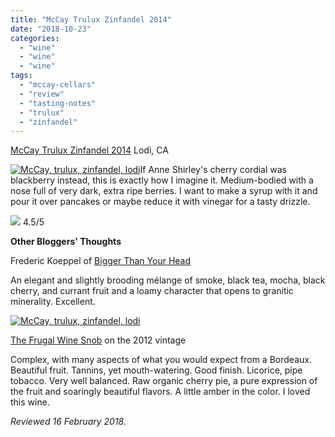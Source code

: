 ```yaml
---
title: "McCay Trulux Zinfandel 2014"
date: "2018-10-23"
categories:
  - "wine"
  - "wine"
  - "wine"
tags:
  - "mccay-cellars"
  - "review"
  - "tasting-notes"
  - "trulux"
  - "zinfandel"
---
```


[McCay Trulux Zinfandel 2014](http://www.mccaycellars.com/) Lodi, CA

[![McCay, trulux, zinfandel, lodi](http://s3.amazonaws.com/thegourmez-wpmedia/2018/08/Zins-2-2-400x500.jpg)](http://s3.amazonaws.com/thegourmez-wpmedia/2018/08/Zins-2-2.jpg)If Anne Shirley's cherry cordial was blackberry instead, this is exactly how I imagine it. Medium-bodied with a nose full of very dark, extra ripe berries. I want to make a syrup with it and pour it over pancakes or maybe reduce it with vinegar for a tasty drizzle.




<div class="caption">

[![](http://s3.amazonaws.com/thegourmez-wpmedia/2009/02/rating_truffle1.gif)](http://s3.amazonaws.com/thegourmez-wpmedia/2009/02/rating_truffle1.gif) 4.5/5</div>


**Other Bloggers' Thoughts**

Frederic Koeppel of [Bigger Than Your Head](http://biggerthanyourhead.net/2018/03/07/a-celebration-of-zinfandel-part-one-five-wineries/)

An elegant and slightly brooding mélange of smoke, black tea, mocha, black cherry, and currant fruit and a loamy character that opens to granitic minerality. Excellent.

[![McCay, trulux, zinfandel, lodi](http://s3.amazonaws.com/thegourmez-wpmedia/2018/08/Zins-3-2-375x500.jpg)](http://s3.amazonaws.com/thegourmez-wpmedia/2018/08/Zins-3-2.jpg)

[The Frugal Wine Snob](http://www.thefrugalwinesnob.com/2014/09/09/lodi-native-project-great-idea-great-wine/) on the 2012 vintage

Complex, with many aspects of what you would expect from a Bordeaux. Beautiful fruit. Tannins, yet mouth-watering. Good finish. Licorice, pipe tobacco. Very well balanced. Raw organic cherry pie, a pure expression of the fruit and soaringly beautiful flavors. A little amber in the color. I loved this wine.

_Reviewed 16 February 2018._
